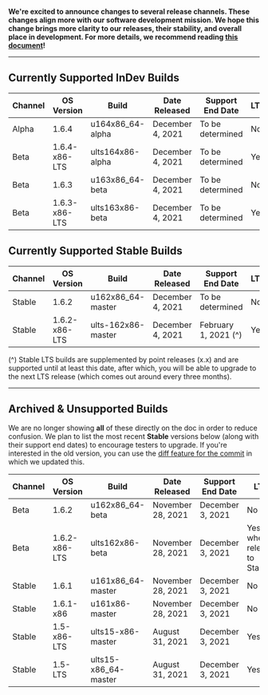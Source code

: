 **We're excited to announce changes to several release channels. These changes align more with our software development mission. We hope this change brings more clarity to our releases, their stability, and overall place in development. For more details, we recommend reading [this document](https://github.com/Wallymer/unicorndocs/blob/main/Releases/changes-to-release-channels.md)!**

___

## Currently Supported InDev Builds
| Channel | OS Version | Build | Date Released | Support End Date | LTS? | Architecture |
|---------|------------|------------------|---------------|------------------|------|------------|
| Alpha  | 1.6.4   | u164x86_64-alpha  | December 4, 2021 | To be determined | No | x86_64   |
| Beta  | 1.6.4-x86-LTS  | ults164x86-alpha    | December 4, 2021 | To be determined | Yes | x86 |
| Beta  | 1.6.3    | u163x86_64-beta  | December 4, 2021 | To be determined | No | x86_64   |
| Beta  | 1.6.3-x86-LTS  | ults163x86-beta    | December 4, 2021 | To be determined | Yes | x86 |

## Currently Supported Stable Builds
| Channel | OS Version | Build | Date Released | Support End Date | LTS? | Architecture |
|---------|------------|------------------|---------------|------------------|------|------------|
| Stable  | 1.6.2     | u162x86_64-master  | December 4, 2021 | To be determined | No | x86_64   |
| Stable | 1.6.2-x86-LTS | ults-162x86-master | December 4, 2021 | February 1, 2021 (^) | Yes | x86 |


(^) Stable LTS builds are supplemented by point releases (x.x) and are supported until at least this date, after which, you will be able to upgrade to the next LTS release (which comes out around every three months).

___

## Archived & Unsupported Builds
We are no longer showing **all** of these directly on the doc in order to reduce confusion. We plan to list the most recent **Stable** versions below (along with their support end dates) to encourage testers to upgrade. If you're interested in the old version, you can use the [diff feature for the commit](https://github.com/Wallymer/unicorndocs/commit/b149af5fac2f6ff4dc94d4d75deb2e7d4ac73bc6) in which we updated this. 

| Channel | OS Version | Build | Date Released | Support End Date | LTS? | Architecture |
|---------|------------|------------------|---------------|------------------|------|------------|
| Beta  | 1.6.2     | u162x86_64-beta  | November 28, 2021 | December 3, 2021 | No | x86_64   |
| Beta  | 1.6.2-x86-LTS    | ults162x86-beta    | November 28, 2021 | December 3, 2021 | Yes, when released to Stable | x86 |
| Stable | 1.6.1       | u161x86_64-master | November 28, 2021 | December 3, 2021 | No | x86_64 | 
| Stable | 1.6.1-x86   | u161x86-master    | November 28, 2021 | December 3, 2021 | No | x86 |
| Stable  | 1.5-x86-LTS | ults15-x86-master  | August 31, 2021 | December 3, 2021 | Yes | x86   |
| Stable  | 1.5-LTS    | ults15-x86_64-master | August 31, 2021 | December 3, 2021 | Yes | x86_64   |
